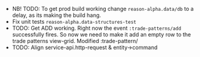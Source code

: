- NB! TODO: To get prod build working change `reason-alpha.data/db` to a delay, as its making the build hang.
- Fix unit tests `reason-alpha.data-structures-test`
- TODO: Get ADD working. Right now the event `:trade-patterns/add` successfully
        fires. So now we need to make it add an empty row to the trade patterns view-grid. 
        Modified :trade-pattern/
- TODO: Align service-api.http-request & entity->command
